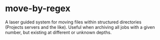 move-by-regex
=============

A laser guided system for moving files within structured directories (Projects servers and the like). Useful when archiving all jobs with a given number, but existing at different or unknown depths.
